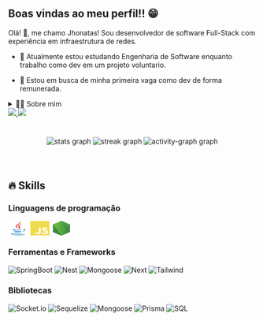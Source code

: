 ## Boas vindas ao meu perfil!! 😁

<!-- Presentation -->
<p>
  Olá! 👋, me chamo Jhonatas! Sou desenvolvedor de software Full-Stack com experiência em infraestrutura de redes.

  - 🌱 Atualmente estou estudando Engenharia de Software enquanto trabalho como dev em um projeto voluntario.

  - 🔭 Estou em busca de minha primeira vaga como dev de forma remunerada.
</p>

<!-- Dropdown -->
<details>
  <summary>👨‍💻 Sobre mim</summary>

  - 💬 Olá, sou Jhonatas 21 anos. Tenho a habilidade de aprender rapidamente, sou comunicativo e criativo. Gosto de criar projetos, atividades que me desafiam a pensar de maneira prática e inovadora. Estou sempre em busca de novos aprendizados e de aprimorar minhas habilidades, mantendo um foco constante no meu desenvolvimento. Acredito que o progresso contínuo é fundamental tanto na vida profissional quanto pessoal.

  - ⚡ Sou apaixonado por cozinhar, especialmente quando se trata de confeitaria e massas. Para mim, a cozinha é um espaço onde posso explorar minha criatividade e habilidade técnica. Acredito que a culinária não é apenas uma arte, mas também um meio poderoso de desenvolver uma percepção mais aguçada e resolver problemas de forma inovadora. Cada receita é um novo desafio e uma oportunidade para aprimorar minhas habilidades e criar algo delicioso.
</details>

<div align="left">
  <a href="https://www.linkedin.com/in/jhonatas-anicezio" target="blank"><img src="https://img.shields.io/badge/LinkedIn-0077B5?style=for-the-badge&logo=linkedin&logoColor=white">
  </a>
  <a href="https://jhonatas-anicezio.vercel.app/" target="blank"><img src="https://img.shields.io/badge/Portfolio-%23000000.svg?style=for-the-badge&logo=firefox&logoColor=#FF7139">
  </a>
</div>


<br>

<!-- <img src="https://raw.githubusercontent.com/JhonatasAnicezio/JhonatasAnicezio/output/snake.svg" alt="Snake animation" /> -->

###

<div align="center">
  <img src="https://github-readme-stats.vercel.app/api?username=JhonatasAnicezio&hide_title=false&hide_rank=false&show_icons=true&include_all_commits=true&count_private=true&disable_animations=false&theme=discord_old_blurple&locale=en&hide_border=false&order=1" height="150" alt="stats graph"  />
  <img src="https://streak-stats.demolab.com?user=JhonatasAnicezio&locale=en&mode=daily&theme=discord_old_blurple&hide_border=false&border_radius=5&order=3" height="150" alt="streak graph"  />
  <img src="https://github-readme-activity-graph.vercel.app/graph?username=JhonatasAnicezio&radius=16&theme=react&area=true&order=5" height="300" alt="activity-graph graph"  />
</div>

###
<br>


## 🔥 Skills
<!-- Skills: Programming Languages -->
  <div style="flex-basis: 48%;">
    <h3>Linguagens de programação</h3>
    <img align="center" alt="Jhonatas-CSS" height="30" width="40" src="https://raw.githubusercontent.com/devicons/devicon/master/icons/java/java-original.svg">
    <img align="center" alt="Js" height="30" width="40" src="https://raw.githubusercontent.com/devicons/devicon/master/icons/javascript/javascript-plain.svg">
    <img align="center" alt="Jhonatas-React" height="30" width="40" src="https://raw.githubusercontent.com/devicons/devicon/master/icons/nodejs/nodejs-original.svg">
  </div>
  
  <!-- Skills: Tools & Frameworks -->
  <div style="flex-basis: 48%;">
    <h3>Ferramentas e Frameworks</h3>
    <img align="center" alt="SpringBoot" height="30" width="40" src="https://cdn.jsdelivr.net/gh/devicons/devicon/icons/spring/spring-original.svg">
    <img align="center" alt="Nest" height="30" width="40" src="https://cdn.jsdelivr.net/gh/devicons/devicon/icons/nestjs/nestjs-original.svg">
    <img align="center" alt="Mongoose" height="30" width="40" src="https://cdn.jsdelivr.net/gh/devicons/devicon/icons/express/express-original.svg">
    <img align="center" alt="Next" height="30" width="40" src="https://cdn.jsdelivr.net/gh/devicons/devicon/icons/nextjs/nextjs-original.svg">
    <img align="center" alt="Tailwind" height="30" width="40" src="https://cdn.jsdelivr.net/gh/devicons/devicon/icons/tailwindcss/tailwindcss-original.svg">
  </div>
  
  <!-- Skills: Libraries -->
  <div style="flex-basis: 48%;">
    <h3>Bibliotecas</h3>
    <img align="center" alt="Socket.io" height="30" width="40" src="https://cdn.jsdelivr.net/gh/devicons/devicon/icons/socketio/socketio-original.svg">
    <img align="center" alt="Sequelize" height="30" width="40" src="https://cdn.jsdelivr.net/gh/devicons/devicon/icons/sequelize/sequelize-original.svg">
    <img align="center" alt="Mongoose" height="30" width="40" src="https://cdn.jsdelivr.net/gh/devicons/devicon/icons/mongoose/mongoose-original.svg">
    <img align="center" alt="Prisma" height="30" width="40" src="https://cdn.jsdelivr.net/gh/devicons/devicon/icons/prisma/prisma-original.svg">
    <img align="center" alt="SQL" height="30" width="40" src="https://cdn.jsdelivr.net/gh/devicons/devicon/icons/sqldeveloper/sqldeveloper-original.svg">
  </div>
